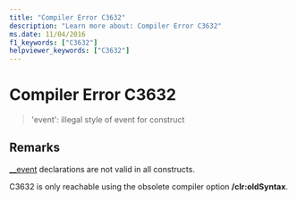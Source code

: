 ```yaml
---
title: "Compiler Error C3632"
description: "Learn more about: Compiler Error C3632"
ms.date: 11/04/2016
f1_keywords: ["C3632"]
helpviewer_keywords: ["C3632"]
---
```

# Compiler Error C3632

> 'event': illegal style of event for construct

## Remarks

[__event](../../cpp/event.md) declarations are not valid in all constructs.

C3632 is only reachable using the obsolete compiler option **/clr:oldSyntax**.
